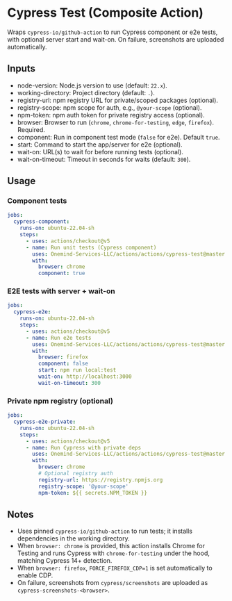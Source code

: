 # Cypress Test (Composite Action)

Wraps `cypress-io/github-action` to run Cypress component or e2e tests, with optional server start and wait-on. On failure, screenshots are uploaded automatically.

## Inputs

- node-version: Node.js version to use (default: `22.x`).
- working-directory: Project directory (default: `.`).
- registry-url: npm registry URL for private/scoped packages (optional).
- registry-scope: npm scope for auth, e.g., `@your-scope` (optional).
- npm-token: npm auth token for private registry access (optional).
- browser: Browser to run (`chrome`, `chrome-for-testing`, `edge`, `firefox`). Required.
- component: Run in component test mode (`false` for e2e). Default `true`.
- start: Command to start the app/server for e2e (optional).
- wait-on: URL(s) to wait for before running tests (optional).
- wait-on-timeout: Timeout in seconds for waits (default: `300`).

## Usage

### Component tests

```yaml
jobs:
  cypress-component:
    runs-on: ubuntu-22.04-sh
    steps:
      - uses: actions/checkout@v5
      - name: Run unit tests (Cypress component)
        uses: Onemind-Services-LLC/actions/actions/cypress-test@master
        with:
          browser: chrome
          component: true
```

### E2E tests with server + wait-on

```yaml
jobs:
  cypress-e2e:
    runs-on: ubuntu-22.04-sh
    steps:
      - uses: actions/checkout@v5
      - name: Run e2e tests
        uses: Onemind-Services-LLC/actions/actions/cypress-test@master
        with:
          browser: firefox
          component: false
          start: npm run local:test
          wait-on: http://localhost:3000
          wait-on-timeout: 300
```

### Private npm registry (optional)

```yaml
jobs:
  cypress-e2e-private:
    runs-on: ubuntu-22.04-sh
    steps:
      - uses: actions/checkout@v5
      - name: Run Cypress with private deps
        uses: Onemind-Services-LLC/actions/actions/cypress-test@master
        with:
          browser: chrome
          # Optional registry auth
          registry-url: https://registry.npmjs.org
          registry-scope: '@your-scope'
          npm-token: ${{ secrets.NPM_TOKEN }}
```

## Notes

- Uses pinned `cypress-io/github-action` to run tests; it installs dependencies in the working directory.
- When `browser: chrome` is provided, this action installs Chrome for Testing and runs Cypress with `chrome-for-testing` under the hood, matching Cypress 14+ detection.
- When `browser: firefox`, `FORCE_FIREFOX_CDP=1` is set automatically to enable CDP.
- On failure, screenshots from `cypress/screenshots` are uploaded as `cypress-screenshots-<browser>`.
